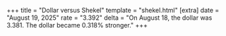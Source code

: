+++
title = "Dollar versus Shekel"
template = "shekel.html"
[extra]
date = "August 19, 2025"
rate = "3.392"
delta = "On August 18, the dollar was 3.381. The dollar became 0.318% stronger."
+++

